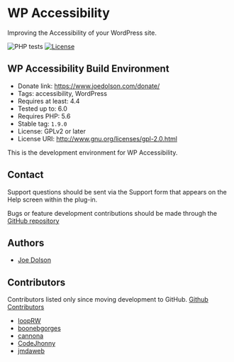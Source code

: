 # WP Accessibility

Improving the Accessibility of your WordPress site.

![PHP tests](https://github.com/joedolson/wp-accessibility/workflows/PHP%20tests/badge.svg)  [![License](https://img.shields.io/badge/license-GPL--2.0%2B-green.svg)](https://www.gnu.org/license/gpl-2.0.html)

## WP Accessibility Build Environment

* Donate link: https://www.joedolson.com/donate/
* Tags: accessibility, WordPress  
* Requires at least: 4.4  
* Tested up to: 6.0
* Requires PHP: 5.6
* Stable tag: `1.9.0`
* License: GPLv2 or later  
* License URI: http://www.gnu.org/licenses/gpl-2.0.html  

This is the development environment for WP Accessibility. 

## Contact

Support questions should be sent via the Support form that appears on the Help screen within the plug-in.

Bugs or feature development contributions should be made through the [GitHub repository](https://github.com/joedolson/wp-accessibility/issues)

## Authors 

* [Joe Dolson](https://www.joedolson.com)

## Contributors

Contributors listed only since moving development to GitHub. [Github Contributors](https://github.com/joedolson/wp-accessibility/graphs/contributors)

* [loopRW](https://github.com/loopRW)
* [boonebgorges](https://github.com/boonebgorges)
* [cannona](https://github.com/cannona)
* [CodeJhonny](https://github.com/cannona)
* [jmdaweb](https://github.com/jmdaweb)